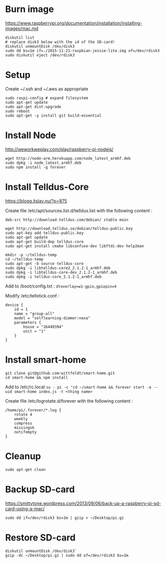 # Burn image

https://www.raspberrypi.org/documentation/installation/installing-images/mac.md

```
diskutil list
# replace disk3 below with the id of the SD-card!
diskutil unmountDisk /dev/disk3
sudo dd bs=1m if=./2015-11-21-raspbian-jessie-lite.img of=/dev/rdisk3
sudo diskutil eject /dev/rdisk3
```

# Setup

Create ~/.ssh and ~/.aws as appropriate
```
sudo raspi-config # expand filesystem
sudo apt-get update
sudo apt-get dist-upgrade
sudo reboot
sudo apt-get -y install git build-essential
```

# Install Node

http://weworkweplay.com/play/raspberry-pi-nodejs/
```
wget http://node-arm.herokuapp.com/node_latest_armhf.deb
sudo dpkg -i node_latest_armhf.deb
sudo npm install -g forever
```
# Install Telldus-Core

https://blogg.itslav.nu/?p=875

Create file /etc/apt/sources.list.d/telldus.list with the following content :

`deb-src http://download.telldus.com/debian/ stable main`

```
wget http://download.telldus.se/debian/telldus-public.key
sudo apt-key add telldus-public.key
sudo apt-get update
sudo apt-get build-dep telldus-core
sudo apt-get install cmake libconfuse-dev libftdi-dev help2man

mkdir -p ~/telldus-temp
cd ~/telldus-temp
sudo apt-get -b source telldus-core
sudo dpkg -i libtelldus-core2_2.1.2-1_armhf.deb
sudo dpkg -i libtelldus-core-dev_2.1.2-1_armhf.deb
sudo dpkg -i telldus-core_2.1.2-1_armhf.deb
```

Add to /boot/config.txt :
`dtoverlay=w1-gpio,gpiopin=4`
    
Modify /etc/tellstick.conf :
```
device {
    id = 1
    name = "group-all"
    model = "selflearning-dimmer:nexa"
    parameters {
        house = "16449394"
        unit = "1"
    }
}
```

# Install smart-home

```
git clone git@github.com:wittfeldt/smart-home.git
cd smart-home && npm install
```

Add to /etc/rc.local
`su - pi -c "cd ~/smart-home && forever start -a --uid smart-home index.js -t <thing name>`

Create file /etc/logrotate.d/forever with the following content :
```
/home/pi/.forever/*.log {
    rotate 4
    weekly
    compress
    missingok
    notifempty
}
```

# Cleanup

`sudo apt-get clean`

# Backup SD-card

https://smittytone.wordpress.com/2013/09/06/back-up-a-raspberry-pi-sd-card-using-a-mac/

`sudo dd if=/dev/rdisk3 bs=1m | gzip > ~/Desktop/pi.gz`

# Restore SD-card

```
diskutil unmountDisk /dev/disk3`
gzip -dc ~/Desktop/pi.gz | sudo dd of=/dev/rdisk3 bs=1m
```
